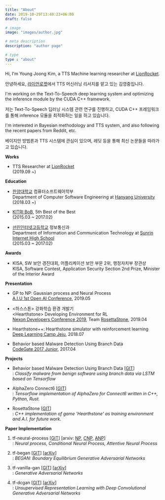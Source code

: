 ```yaml
---
title: "About"
date: 2019-10-29T13:49:23+06:00
draft: false

# image
image: "images/author.jpg"

# meta description
description: "author page"

# type
type : "about"
---
```


Hi, I'm Young Joong Kim, a TTS Machine learning researcher at [LionRocket](https://lionrocket.ai).

안녕하세요, [라이언로켓](https://lionrocket.ai)에서 TTS 머신러닝 리서치를 맡고 있는 김영중입니다.

I'm working on the Text-To-Speech deep learning system and optimizing the inference module by the CUDA C++ framework.

저는 Text-To-Speech 딥러닝 시스템 관련 연구를 진행하고, CUDA C++ 프레임워크를 통해 inference 모듈을 최적화하는 일을 하고 있습니다.

I'm interested in Bayesian methodology and TTS system, and also following the recent papers from Reddit, etc.

베이지안 방법론과 TTS 시스템에 관심이 있으며, 레딧 등을 통해 최신 논문들을 따라가고 있습니다.

**Works**

- TTS Researcher at [LionRocket](https://lionrocket.ai) \
(2019.09 ~)

**Education**

- [한양대학교](https://www.hanyang.ac.kr) 컴퓨터소프트웨어학부  \
Department of Computer Software Engineering at [Hanyang University](https://www.hanyang.ac.kr) \
(2018.03 ~)

- [KITRI BoB](https://www.kitribob.kr/), 5th Best of the Best \
(2015.03 ~ 2017.02)

- [선린인터넷고등학교](http://sunrint.hs.kr/) 정보통신과 \
Department of Information and Communication Technology at [Sunrin Internet High School](http://sunrint.hs.kr) \
(2015.03 ~ 2017.02)

**Awards**

- KISA, SW 보안 경진대회, 어플리케이션 보안 부문 2위, 행정자치부 장관상 \
KISA, Software Contest, Application Security Section 2nd Prize, Minister of the Interior Award

**Presentation**

- GP to NP: Gaussian process and Neural Process \
[A.I.U 1st Open AI Conference](https://festa.io/events/288), 2019.05

- <하스스톤> 강화학습 환경 개발기 \
\<Hearthstone\> Developing Environment for RL \
[Nexon Developers Conference 2019](https://ndc.nexon.com/main), Team [RosettaStone](https://github.com/utilForever/RosettaStone), 2019.04

- Hearthstone++: Hearthstone simulator with reinforcement learning \
[Deep Learning Camp Jeju](http://jeju.dlcamp.org/2018/), 2018.07

- Behavior based Malware Detection Using Branch Data \
[CodeGate 2017 Junior](https://www.codegate.org/), 2017.04

**Projects**
- Behavior based Malware Detection Using Branch Data [[GIT](https://github.com/revsic/tf-branch-malware)] \
: *Classify malware from benign software using branch data via LSTM based on Tensorflow*

- AlphaZero Connect6 [[GIT](https://github.com/revsic/AlphaZero-Connect6)] \
: *Tensorflow implementation of AlphaZero for Connect6 written in C++, Python, Rust.*

- RosettaStone [[GIT](https://github.com/utilForever/RosettaStone)] \
: *C++ implementation of game 'Hearthstone' as training environment and A.I. for future work.*

**Paper Implementation**
1. tf-neural-process [[GIT](https://github.com/revsic/tf-neural-process)] [arxiv: [NP](https://arxiv.org/abs/1807.01622), [CNP](https://arxiv.org/abs/1807.01613), [ANP](https://arxiv.org/abs/1901.05761)] \
: *Neural process, Conditional Neural Process, Attentive Neural Process*

2. tf-began [[GIT](https://github.com/revsic/tf-began)] [[arXiv](https://arxiv.org/abs/1703.10717)] \
: *BEGAN: Boundary Equilibrium Generative Adversarial Networks*

3. tf-vanilla-gan [[GIT](https://github.com/revsic/tf-vanilla-gan)] [[arXiv](https://arxiv.org/pdf/1406.2661.pdf)] \
: *Generative Adversarial Networks*

4. tf-dcgan [[GIT](https://github.com/revsic/tf-dcgan)] [[arXiv](https://arxiv.org/abs/1511.06434)] \
: *Unsupervised Representation Learning with Deep Convolutional Generative Adversarial Networks*